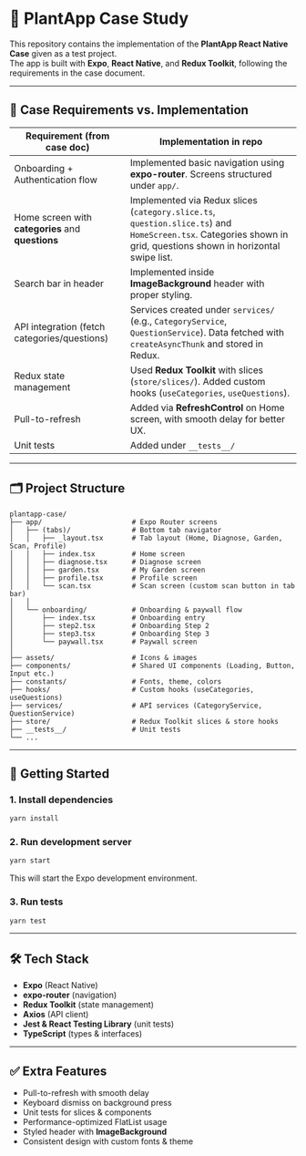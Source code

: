 # 🌱 PlantApp Case Study

This repository contains the implementation of the **PlantApp React Native Case** given as a test project.  
The app is built with **Expo**, **React Native**, and **Redux Toolkit**, following the requirements in the case document.

---

## 📖 Case Requirements vs. Implementation

| Requirement (from case doc) | Implementation in repo |
|-----------------------------|-------------------------|
| Onboarding + Authentication flow | Implemented basic navigation using **expo-router**. Screens structured under `app/`. |
| Home screen with **categories** and **questions** | Implemented via Redux slices (`category.slice.ts`, `question.slice.ts`) and `HomeScreen.tsx`. Categories shown in grid, questions shown in horizontal swipe list. |
| Search bar in header | Implemented inside **ImageBackground** header with proper styling. |
| API integration (fetch categories/questions) | Services created under `services/` (e.g., `CategoryService`, `QuestionService`). Data fetched with `createAsyncThunk` and stored in Redux. |
| Redux state management | Used **Redux Toolkit** with slices (`store/slices/`). Added custom hooks (`useCategories`, `useQuestions`). |
| Pull-to-refresh | Added via **RefreshControl** on Home screen, with smooth delay for better UX. |
| Unit tests | Added under `__tests__/`|


---


## 🗂 Project Structure

```
plantapp-case/
├── app/                      # Expo Router screens
│   ├── (tabs)/               # Bottom tab navigator
│   │   ├── _layout.tsx       # Tab layout (Home, Diagnose, Garden, Scan, Profile)
│   │   ├── index.tsx         # Home screen
│   │   ├── diagnose.tsx      # Diagnose screen
│   │   ├── garden.tsx        # My Garden screen
│   │   ├── profile.tsx       # Profile screen
│   │   └── scan.tsx          # Scan screen (custom scan button in tab bar)
│   │
│   └── onboarding/           # Onboarding & paywall flow
│       ├── index.tsx         # Onboarding entry
│       ├── step2.tsx         # Onboarding Step 2
│       ├── step3.tsx         # Onboarding Step 3
│       └── paywall.tsx       # Paywall screen
│
├── assets/                   # Icons & images
├── components/               # Shared UI components (Loading, Button, Input etc.)
├── constants/                # Fonts, theme, colors
├── hooks/                    # Custom hooks (useCategories, useQuestions)
├── services/                 # API services (CategoryService, QuestionService)
├── store/                    # Redux Toolkit slices & store hooks
├── __tests__/                # Unit tests
└── ...

```

---

## 🚀 Getting Started

### 1. Install dependencies
```bash
yarn install
```

### 2. Run development server
```bash
yarn start
```

This will start the Expo development environment.

### 3. Run tests
```bash
yarn test
```

---

## 🛠️ Tech Stack

- **Expo** (React Native)
- **expo-router** (navigation)
- **Redux Toolkit** (state management)
- **Axios** (API client)
- **Jest & React Testing Library** (unit tests)
- **TypeScript** (types & interfaces)

---

## ✅ Extra Features

- Pull-to-refresh with smooth delay  
- Keyboard dismiss on background press  
- Unit tests for slices & components  
- Performance-optimized FlatList usage  
- Styled header with **ImageBackground**  
- Consistent design with custom fonts & theme  


